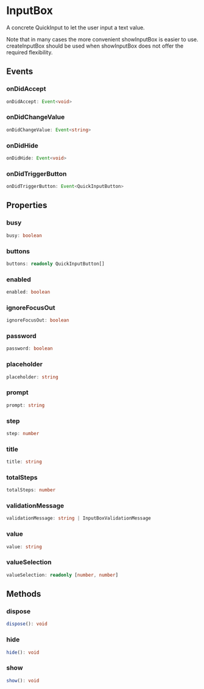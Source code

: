 # InputBox

A concrete QuickInput to let the user input a text value.

Note that in many cases the more convenient showInputBox is easier to use. createInputBox should be used when showInputBox does not offer the required flexibility.

## Events

### onDidAccept

```typescript
onDidAccept: Event<void>
```

### onDidChangeValue

```typescript
onDidChangeValue: Event<string>
```

### onDidHide

```typescript
onDidHide: Event<void>
```

### onDidTriggerButton

```typescript
onDidTriggerButton: Event<QuickInputButton>
```

## Properties

### busy

```typescript
busy: boolean
```

### buttons

```typescript
buttons: readonly QuickInputButton[]
```

### enabled

```typescript
enabled: boolean
```

### ignoreFocusOut

```typescript
ignoreFocusOut: boolean
```

### password

```typescript
password: boolean
```

### placeholder

```typescript
placeholder: string
```

### prompt

```typescript
prompt: string
```

### step

```typescript
step: number
```

### title

```typescript
title: string
```

### totalSteps

```typescript
totalSteps: number
```

### validationMessage

```typescript
validationMessage: string | InputBoxValidationMessage
```

### value

```typescript
value: string
```

### valueSelection

```typescript
valueSelection: readonly [number, number]
```

## Methods

### dispose

```typescript
dispose(): void
```

### hide

```typescript
hide(): void
```

### show

```typescript
show(): void
```

[InputBoxValidationMessage]: InputBoxValidationMessage.md
[Event]: EventT.md
[QuickInputButton]: QuickInputButton.md
